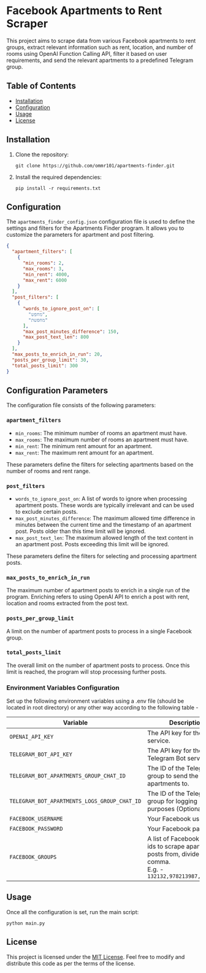 # Facebook Apartments to Rent Scraper

This project aims to scrape data from various Facebook apartments to rent groups, extract relevant information such as rent, location, and number of rooms using OpenAI Function Calling API, filter it based on user requirements, and send the relevant apartments to a predefined Telegram group.

## Table of Contents

- [Installation](#installation)
- [Configuration](#configuration)
- [Usage](#usage)
- [License](#license)

## Installation

1. Clone the repository:

   ```shell
   git clone https://github.com/ommr101/apartments-finder.git
   ```

2. Install the required dependencies:

   ```shell
   pip install -r requirements.txt
   ```

## Configuration


The `apartments_finder_config.json` configuration file is used to define the settings and filters for the Apartments Finder program. It allows you to customize the parameters for apartment and post filtering.

```json
{
  "apartment_filters": [
    {
      "min_rooms": 2,
      "max_rooms": 3,
      "min_rent": 4000,
      "max_rent": 6000
    }
  ],
  "post_filters": [
    {
      "words_to_ignore_post_on": [
        "מחפש",
        "מחפשת"
      ],
      "max_post_minutes_difference": 150,
      "max_post_text_len": 800
    }
  ],
  "max_posts_to_enrich_in_run": 20,
  "posts_per_group_limit": 30,
  "total_posts_limit": 300
}
```

## Configuration Parameters

The configuration file consists of the following parameters:

### `apartment_filters`

- `min_rooms`: The minimum number of rooms an apartment must have.
- `max_rooms`: The maximum number of rooms an apartment must have.
- `min_rent`: The minimum rent amount for an apartment.
- `max_rent`: The maximum rent amount for an apartment.

These parameters define the filters for selecting apartments based on the number of rooms and rent range.

### `post_filters`

- `words_to_ignore_post_on`: A list of words to ignore when processing apartment posts. These words are typically irrelevant and can be used to exclude certain posts.
- `max_post_minutes_difference`: The maximum allowed time difference in minutes between the current time and the timestamp of an apartment post. Posts older than this time limit will be ignored.
- `max_post_text_len`: The maximum allowed length of the text content in an apartment post. Posts exceeding this limit will be ignored.

These parameters define the filters for selecting and processing apartment posts.

### `max_posts_to_enrich_in_run`

The maximum number of apartment posts to enrich in a single run of the program. Enriching refers to using OpenAI API to enrich a post with rent, location and rooms extracted from the post text.

### `posts_per_group_limit`

A limit on the number of apartment posts to process in a single Facebook group.

### `total_posts_limit`

The overall limit on the number of apartment posts to process. Once this limit is reached, the program will stop processing further posts.

### Environment Variables Configuration

Set up the following environment variables using a .env file (should be located in root directory)  or any other way according to the following table -

| Variable                             | Description                                                                                                            |
| ------------------------------------ |------------------------------------------------------------------------------------------------------------------------|
| `OPENAI_API_KEY`                     | The API key for the OpenAI service.                                                                                    |
| `TELEGRAM_BOT_API_KEY`               | The API key for the Telegram Bot service.                                                                              |
| `TELEGRAM_BOT_APARTMENTS_GROUP_CHAT_ID`         | The ID of the Telegram group to send the filtered apartments to.                                                       |
| `TELEGRAM_BOT_APARTMENTS_LOGS_GROUP_CHAT_ID`    | The ID of the Telegram group for logging purposes (Optional).                                                          |
| `FACEBOOK_USERNAME`                  | Your Facebook username.                                                                                                |
| `FACEBOOK_PASSWORD`                  | Your Facebook password.                                                                                                |
| `FACEBOOK_GROUPS`                    | A list of Facebook group ids to scrape apartment posts from, divided by comma. <br> E.g. - `132132,978213987,12358123` |


## Usage
Once all the configuration is set, run the main script:

   ```shell
   python main.py
   ```

## License

This project is licensed under the [MIT License](LICENSE). Feel free to modify and distribute this code as per the terms of the license.

